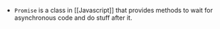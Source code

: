- `Promise` is a class in [[Javascript]] that provides methods to wait for asynchronous code and do stuff after it.